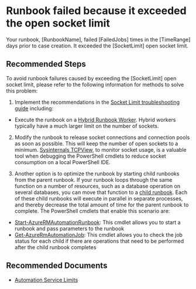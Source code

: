 ﻿<properties
pageTitle="Runbook failed because it exceeded the open socket limit"
description="Runbook failed because it exceeded the open socket limit"
infoBubbleText="A runbook was found that failed because it exceeded the open socket limit. See details on the right."
service="microsoft.automation"
resource="runbooks"
authors="stevechi,csand-msft"
ms.author="stevechi"
displayOrder=""
articleId="socket-limit-48a86414-6e14-4785-8beb-33269666cc3f"
diagnosticScenario="AARunbookFailedInsights"
selfHelpType="diagnostics"
supportTopicIds="32635012,32599853,32599860,32599908,32615224"
resourceTags="windows"
productPesIds="15607"
cloudEnvironments="public, Fairfax"
/>

# Runbook failed because it exceeded the open socket limit
<!--issueDescription-->
Your runbook, <!--$RunbookName-->[RunbookName]<!--/$RunbookName-->, failed <!--$FailedJobs-->[FailedJobs]<!--/$FailedJobs--> times in the <!--$TimeRange-->[TimeRange]<!--/$TimeRange--> days prior to case creation. It exceeded the <!--$SocketLimit-->[SocketLimit]<!--/$SocketLimit--> open socket limit.
<!--/issueDescription-->

## **Recommended Steps**

To avoid runbook failures caused by exceeding the <!--$SocketLimit-->[SocketLimit]<!--/$SocketLimit--> open socket limit, please refer to the following information for methods to solve this problem:

1. Implement the recommendations in the [Socket Limit troubleshooting guide](https://docs.microsoft.com/azure/automation/troubleshoot/runbooks#job-attempted-3-times) including:

  - Execute the runbook on a [Hybrid Runbook Worker](https://docs.microsoft.com/azure/automation/automation-hybrid-runbook-worker). Hybrid workers typically have a much larger limit on the number of sockets.

2. Modify the runbook to release socket connections and connection pools as soon as possible. This will keep the number of open sockets to a minimum. [Sysinternals TCPView](https://docs.microsoft.com/sysinternals/downloads/tcpview), to monitor socket usage, is a valuable tool when debugging the PowerShell cmdlets to reduce socket consumption on a local PowerShell IDE.

3. Another option is to optimize the runbook by starting child runbooks from the parent runbook. If your runbook loops through the same function on a number of resources, such as a database operation on several databases, you can move that function to a [child runbook](https://docs.microsoft.com/azure/automation/automation-child-runbooks#starting-a-child-runbook-using-cmdlet). Each of these child runbooks will execute in parallel in separate processes, and thereby decrease the total amount of time for the parent runbook to complete. The PowerShell cmdlets that enable this scenario are:

  - [Start-AzureRMAutomationRunbook](https://docs.microsoft.com/powershell/module/azurerm.automation/start-azurermautomationrunbook): This cmdlet allows you to start a runbook and pass parameters to the runbook
  - [Get-AzureRmAutomationJob](https://docs.microsoft.com/powershell/module/azurerm.automation/Get-AzureRmAutomationJob): This cmdlet allows you to check the job status for each child if there are operations that need to be performed after the child runbook completes

## **Recommended Documents**

- [Automation Service Limits](https://docs.microsoft.com/azure/azure-subscription-service-limits#automation-limits)
